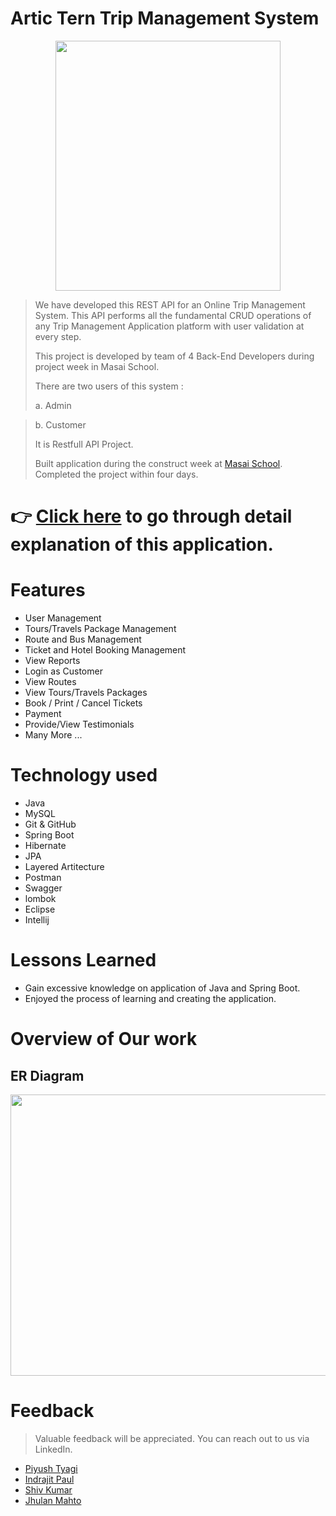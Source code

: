 # Artic Tern Trip Management System

<p align="center">
  <img width="360" height="400" src="https://user-images.githubusercontent.com/103634964/208469028-1faa67b8-598f-4031-a3b3-7dff8894f8de.jpg">
</p>

> We have developed this REST API for an Online Trip Management System. This API performs all the fundamental CRUD operations of any Trip Management Application platform with user validation at every step.
> 
> This project is developed by team of 4 Back-End Developers during project week in Masai School.
>
>There are two users of this system : 
> 
> a. Admin
>

> b. Customer
>
> It is Restfull API Project.
>
> Built application during the construct week at [Masai School](https://masaischool.com/). Completed the project within four days.
# 👉 [Click here](https://drive.google.com/file/d/1FeXkv7gNIABD_09mI0kZw80buA1UO6EJ/view?usp=sharing) to go through detail explanation of this application.

# Features 



- User Management
- Tours/Travels Package Management
- Route and Bus Management
- Ticket  and Hotel Booking Management
- View Reports 
- Login as Customer
- View Routes 
- View  Tours/Travels  Packages
- Book / Print / Cancel  Tickets
- Payment  
- Provide/View Testimonials 
- Many More ...




# Technology used 

- Java
- MySQL
- Git & GitHub
- Spring Boot
- Hibernate
- JPA
- Layered Artitecture
- Postman
- Swagger
- lombok
- Eclipse
- Intellij

# Lessons Learned

- Gain excessive knowledge on application of Java and Spring Boot.
- Enjoyed the process of learning and creating the application.

# Overview of Our work 
## **ER Diagram**

<p align="center">
  <img width="1000" height="450" src="https://user-images.githubusercontent.com/103634964/208469251-00547311-8f93-4c10-8c79-67cde795d5f2.png">
</p>


# Feedback
> Valuable feedback will be appreciated.
> You can reach out to us via LinkedIn.


- [Piyush Tyagi](https://www.linkedin.com/in/piyush-tyagi-308930246/)
- [Indrajit Paul](https://www.linkedin.com/in/indrajitpaul1996/)
- [Shiv Kumar](https://www.linkedin.com/in/shiv-kumar-355a83216/)
- [Jhulan Mahto](https://www.linkedin.com/in/jhulan-mahato/)




